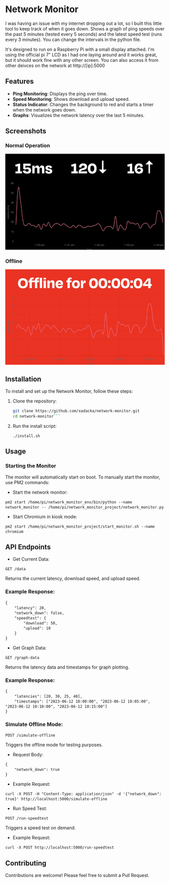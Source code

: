 # Network Monitor

I was having an issue with my internet dropping out a lot, so I built this little tool to keep track of when it goes down. Shows a graph of ping speeds over the past 5 minutes (tested every 5 seconds) and the latest speed test (runs every 3 minutes). You can change the intervals in the python file.

It's designed to run on a Raspberry Pi with a small display attached. I'm using the official pi 7" LCD as I had one laying around and it works great, but it should work fine with any other screen. You can also access it from other deivces on the network at http://[ip]:5000

## Features

- **Ping Monitoring**: Displays the ping over time.
- **Speed Monitoring**: Shows download and upload speed.
- **Status Indicator**: Changes the background to red and starts a timer when the network goes down.
- **Graphs**: Visualizes the network latency over the last 5 minutes.

## Screenshots

### Normal Operation
![Normal Operation](screenshots/normal.jpg)

### Offline
![Offline](screenshots/offline.jpg)

## Installation

To install and set up the Network Monitor, follow these steps:

1. Clone the repository:
   ```bash
   git clone https://github.com/xadacka/network-monitor.git
   cd network-monitor```
2. Run the install script:
   ```
   ./install.sh
   ```

## Usage

### Starting the Monitor

The monitor will automatically start on boot. To manually start the monitor, use PM2 commands:

- Start the network monitor:
```
pm2 start /home/pi/network_monitor_env/bin/python --name network_monitor -- /home/pi/network_monitor_project/network_monitor.py
```

- Start Chromium in kiosk mode:
```
pm2 start /home/pi/network_monitor_project/start_monitor.sh --name chromium
```

## API Endpoints

- Get Current Data:
```
GET /data
```

Returns the current latency, download speed, and upload speed.

### Example Response:
```
{
    "latency": 20,
    "network_down": false,
    "speedtest": {
        "download": 50,
        "upload": 10
    }
}
```

- Get Graph Data:

```
GET /graph-data
```

Returns the latency data and timestamps for graph plotting.

### Example Response:

```
{
    "latencies": [20, 30, 25, 40],
    "timestamps": ["2023-06-12 10:00:00", "2023-06-12 10:05:00", "2023-06-12 10:10:00", "2023-06-12 10:15:00"]
}
```

### Simulate Offline Mode:

```
POST /simulate-offline
```

Triggers the offline mode for testing purposes.

- Request Body:

```
{
    "network_down": true
}
```
- Example Request:

```
curl -X POST -H "Content-Type: application/json" -d '{"network_down": true}' http://localhost:5000/simulate-offline
```

- Run Speed Test:

```
POST /run-speedtest
```

Triggers a speed test on demand.

- Example Request:

```
curl -X POST http://localhost:5000/run-speedtest
```

## Contributing

Contributions are welcome! Please feel free to submit a Pull Request.


